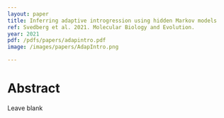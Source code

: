 ```yaml
---
layout: paper
title: Inferring adaptive introgression using hidden Markov models
ref: Svedberg et al. 2021. Molecular Biology and Evolution.
year: 2021
pdf: /pdfs/papers/adapintro.pdf
image: /images/papers/AdapIntro.png

---
```


# Abstract

Leave blank